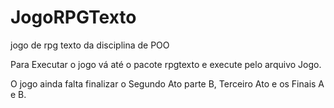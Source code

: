 # JogoRPGTexto
 jogo de rpg texto da disciplina de POO

Para Executar o jogo vá até o pacote rpgtexto e execute pelo arquivo Jogo.

O jogo ainda falta finalizar o Segundo Ato parte B, Terceiro Ato e os Finais A e B.
